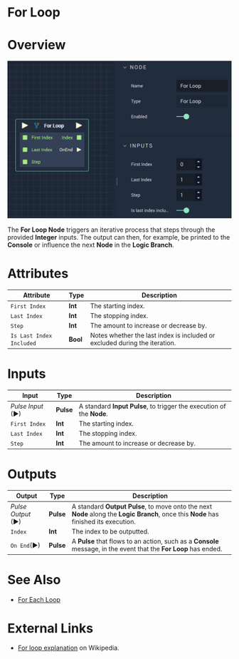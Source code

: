 # For Loop
# Overview

![The For Loop Node.](../../.gitbook/assets/forloop.png)

The **For Loop Node** triggers an iterative process that steps through the provided **Integer** inputs. The output can then, for example, be printed to the **Console** or influence the next **Node** in the **Logic Branch**. 

# Attributes

|Attribute|Type|Description|
|---|---|---|
|`First Index`|**Int**|The starting index.|
|`Last Index`|**Int**|The stopping index.|
|`Step`|**Int**|The amount to increase or decrease by.|
|`Is Last Index Included`|**Bool**|Notes whether the last index is included or excluded during the iteration.|

# Inputs

|Input|Type|Description|
|---|---|---|
|*Pulse Input* (►)|**Pulse**|A standard **Input Pulse**, to trigger the execution of the **Node**.|
|`First Index`|**Int**|The starting index.|
|`Last Index`|**Int**|The stopping index.|
|`Step`|**Int**|The amount to increase or decrease by.|

# Outputs

|Output|Type|Description|
|---|---|---|
|*Pulse Output* (►)|**Pulse**|A standard **Output Pulse**, to move onto the next **Node** along the **Logic Branch**, once this **Node** has finished its execution.|
|`Index`|**Int**|The index to be outputted.|
|`On End`(►)|**Pulse**|A **Pulse** that flows to an action, such as a **Console** message, in the event that the **For Loop** has ended.|

# See Also

* [For Each Loop](foreachloop.md)

# External Links

* [For loop explanation](https://en.wikipedia.org/wiki/For_loop) on Wikipedia.

